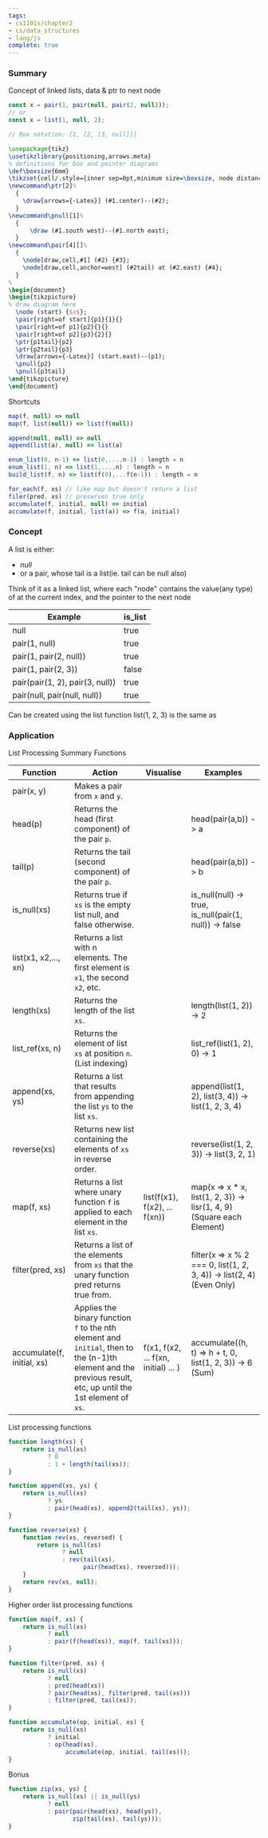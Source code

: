 ```yaml
---
tags:
- cs1101s/chapter2
- cs/data_structures
- lang/js
complete: true
---
```

### Summary
Concept of linked lists, data & ptr to next node
```js
const x = pair(1, pair(null, pair(2, null)));
// or
const x = list(1, null, 2);

// Box notation: [1, [2, [3, null]]]
```
```tikz
\usepackage{tikz}
\usetikzlibrary{positioning,arrows.meta}
% definitions for box and pointer diagrams
\def\boxsize{6mm}
\tikzset{cell/.style={inner sep=0pt,minimum size=\boxsize, node distance=2em and 3.5em}}
\newcommand\ptr[2]%
  {
    \draw[arrows={-Latex}] (#1.center)--(#2);
  }
\newcommand\pnull[1]%
  {
      \draw (#1.south west)--(#1.north east);
  }
\newcommand\pair[4][]%
  {
    \node[draw,cell,#1] (#2) {#3};
    \node[draw,cell,anchor=west] (#2tail) at (#2.east) {#4};
  }
% 
\begin{document}
\begin{tikzpicture}
% draw diagram here
  \node (start) {$x$};
  \pair[right=of start]{p1}{1}{}
  \pair[right=of p1]{p2}{}{}
  \pair[right=of p2]{p3}{2}{}
  \ptr{p1tail}{p2}
  \ptr{p2tail}{p3}
  \draw[arrows={-Latex}] (start.east)--(p1);
  \pnull{p2}
  \pnull{p3tail}
\end{tikzpicture}
\end{document}
```

Shortcuts
```js
map(f, null) => null
map(f, list(null)) => list(f(null))

append(null, null) => null
append(list(a), null) => list(a)

enum_list(0, n-1) => list(0,...,n-1) : length = n
enum_list(1, n) => list(1,...,n) : length = n
build_list(f, n) => list(f(0),...f(n-1)) : length = n

for_each(f, xs) // like map but doesn't return a list
filer(pred, xs) // preserves true only
accumulate(f, initial, null) => initial
accumulate(f, initial, list(a)) => f(a, initial)
```
### Concept
A list is either:
- _null_ 
- or a pair, whose tail is a list(ie. tail can be null also)

Think of it as a linked list, where each "node" contains the value(any type) of at the current index, and the pointer to the next node

| Example                         | is_list |
| ------------------------------- | ------- |
| null                            | true    |
| pair(1, null)                   | true    |
| pair(1, pair(2, null))          | true    |
| pair(1, pair(2, 3))             | false   |
| pair(pair(1, 2), pair(3, null)) | true    |
| pair(null, pair(null, null))    | true    |
Can be created using the list function
list(1, 2, 3) is the same as 
### Application
List Processing Summary Functions

| Function                   | Action                                                                                                                                                           | Visualise                            | Examples                                                                 |
| -------------------------- | ---------------------------------------------------------------------------------------------------------------------------------------------------------------- | ------------------------------------ | ------------------------------------------------------------------------ |
| pair(x, y)                 | Makes a pair from `x` and `y`.                                                                                                                                   |                                      |                                                                          |
| head(p)                    | Returns the head (first component) of the pair `p`.                                                                                                              |                                      | head(pair(a,b)) -> a                                                     |
| tail(p)                    | Returns the tail (second component) of the pair `p`.                                                                                                             |                                      | head(pair(a,b)) -> b                                                     |
| is_null(xs)                | Returns true if `xs` is the empty list null, and false otherwise.                                                                                                |                                      | is_null(null) -> true, is_null(pair(1, null)) -> false                   |
| list(x1, x2,..., xn)       | Returns a list with n elements. The first element is `x1`, the second `x2`, etc.                                                                                 |                                      |                                                                          |
| length(xs)                 | Returns the length of the list `xs`.                                                                                                                             |                                      | length(list(1, 2)) -> 2                                                  |
| list_ref(xs, n)            | Returns the element of list `xs` at position `n`. (List indexing)                                                                                                |                                      | list_ref(list(1, 2), 0) -> 1                                             |
| append(xs, ys)             | Returns a list that results from appending the list `ys` to the list `xs`.                                                                                       |                                      | append(list(1, 2), list(3, 4)) -> list(1, 2, 3, 4)                       |
| reverse(xs)                | Returns new list containing the elements of `xs` in reverse order.                                                                                               |                                      | reverse(list(1, 2, 3)) -> list(3, 2, 1)                                  |
| map(f, xs)                 | Returns a list where unary function `f` is applied to each element in the list `xs`.                                                                             | list(f(x1), f(x2), ... f(xn))        | map(x => x * x, list(1, 2, 3)) -> lisr(1, 4, 9)<br>(Square each Element) |
| filter(pred, xs)           | Returns a list of the elements from `xs` that the unary function pred returns true from.                                                                         |                                      | filter(x => x % 2 === 0, list(1, 2, 3, 4)) -> list(2, 4)<br>(Even Only)  |
| accumulate(f, initial, xs) | Applies the binary function `f` to the nth element and `initial`, then to the (n-1)th<br>element and the previous result, etc, up until the 1st element of `xs`. | f(x1, f(x2, ... f(xn, initial) ... ) | accumulate((h, t) => h + t, 0, list(1, 2, 3)) -> 6<br>(Sum)              |
List processing functions
```js
function length(xs) { 
	return is_null(xs)            
		   ? 0             
		   : 1 + length(tail(xs));
}

function append(xs, ys) {     
	return is_null(xs)            
		   ? ys            
		   : pair(head(xs), append2(tail(xs), ys));
}

function reverse(xs) {
	function rev(xs, reversed) {
		return is_null(xs)
			   ? null
			   : rev(tail(xs),
				     pair(head(xs), reversed)));
	}
	return rev(xs, null);
}
```
Higher order list processing functions
```js
function map(f, xs) {
	return is_null(xs)            
		   ? null            
		   : pair(f(head(xs)), map(f, tail(xs)));
}

function filter(pred, xs) {
	return is_null(xs)
		   ? null            
		   : pred(head(xs))            
		   ? pair(head(xs), filter(pred, tail(xs)))            
		   : filter(pred, tail(xs));
} 

function accumulate(op, initial, xs) {     
	return is_null(xs)            
		   ? initial            
		   : op(head(xs),                  
				accumulate(op, initial, tail(xs)));
} 
```
Bonus
```js
function zip(xs, ys) {
	return is_null(xs) || is_null(ys)
		   ? null
		   : pair(pair(head(xs), head(ys)),
				  zip(tail(xs), tail(ys)));
}
```